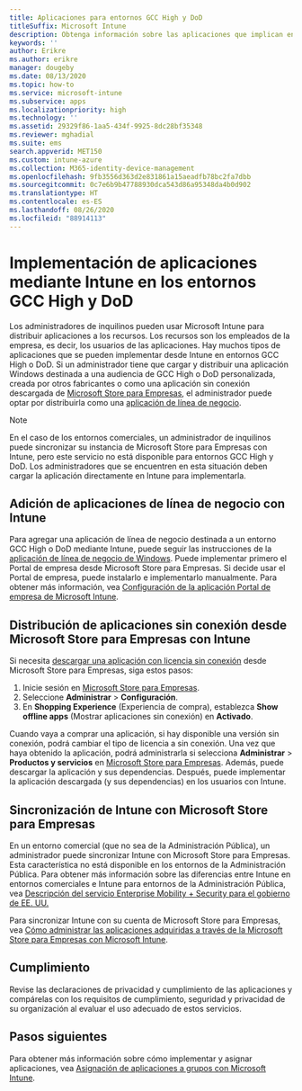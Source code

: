 ```yaml
---
title: Aplicaciones para entornos GCC High y DoD
titleSuffix: Microsoft Intune
description: Obtenga información sobre las aplicaciones que implican entornos GCC High y DoD mediante el uso de Microsoft Intune.
keywords: ''
author: Erikre
ms.author: erikre
manager: dougeby
ms.date: 08/13/2020
ms.topic: how-to
ms.service: microsoft-intune
ms.subservice: apps
ms.localizationpriority: high
ms.technology: ''
ms.assetid: 29329f86-1aa5-434f-9925-8dc28bf35348
ms.reviewer: mghadial
ms.suite: ems
search.appverid: MET150
ms.custom: intune-azure
ms.collection: M365-identity-device-management
ms.openlocfilehash: 9fb3556d363d2e831861a15aeadfb78bc2fa7dbb
ms.sourcegitcommit: 0c7e6b9b47788930dca543d86a95348da4b0d902
ms.translationtype: HT
ms.contentlocale: es-ES
ms.lasthandoff: 08/26/2020
ms.locfileid: "88914113"
---
```

# <a name="deploying-apps-using-intune-on-the-gcc-high-and-dod-environments"></a>Implementación de aplicaciones mediante Intune en los entornos GCC High y DoD 

Los administradores de inquilinos pueden usar Microsoft Intune para distribuir aplicaciones a los recursos. Los recursos son los empleados de la empresa, es decir, los usuarios de las aplicaciones. Hay muchos tipos de aplicaciones que se pueden implementar desde Intune en entornos GCC High o DoD. Si un administrador tiene que cargar y distribuir una aplicación Windows destinada a una audiencia de GCC High o DoD personalizada, creada por otros fabricantes o como una aplicación sin conexión descargada de [Microsoft Store para Empresas](https://businessstore.microsoft.com/store), el administrador puede optar por distribuirla como una [aplicación de línea de negocio](apps-add.md#app-types-in-microsoft-intune).  

> [!NOTE]
> En el caso de los entornos comerciales, un administrador de inquilinos puede sincronizar su instancia de Microsoft Store para Empresas con Intune, pero este servicio no está disponible para entornos GCC High y DoD. Los administradores que se encuentren en esta situación deben cargar la aplicación directamente en Intune para implementarla.  

## <a name="add-line-of-business-apps-using-intune"></a>Adición de aplicaciones de línea de negocio con Intune 

Para agregar una aplicación de línea de negocio destinada a un entorno GCC High o DoD mediante Intune, puede seguir las instrucciones de la [aplicación de línea de negocio de Windows](lob-apps-windows.md). Puede implementar primero el Portal de empresa desde Microsoft Store para Empresas. Si decide usar el Portal de empresa, puede instalarlo e implementarlo manualmente. Para obtener más información, vea [Configuración de la aplicación Portal de empresa de Microsoft Intune](company-portal-app.md). 

## <a name="distribute-offline-apps-from-the-store-for-business-using-intune"></a>Distribución de aplicaciones sin conexión desde Microsoft Store para Empresas con Intune  

Si necesita [descargar una aplicación con licencia sin conexión](/microsoft-store/distribute-offline-apps#download-an-offline-licensed-app) desde Microsoft Store para Empresas, siga estos pasos: 

1. Inicie sesión en [Microsoft Store para Empresas](https://businessstore.microsoft.com/).
2. Seleccione **Administrar** > **Configuración**.
3. En **Shopping Experience** (Experiencia de compra), establezca **Show offline apps** (Mostrar aplicaciones sin conexión) en **Activado**.

Cuando vaya a comprar una aplicación, si hay disponible una versión sin conexión, podrá cambiar el tipo de licencia a sin conexión. Una vez que haya obtenido la aplicación, podrá administrarla si selecciona **Administrar** > **Productos y servicios** en [Microsoft Store para Empresas](https://businessstore.microsoft.com/). Además, puede descargar la aplicación y sus dependencias. Después, puede implementar la aplicación descargada (y sus dependencias) en los usuarios con Intune.  

## <a name="syncing-intune-to-the-store-for-business"></a>Sincronización de Intune con Microsoft Store para Empresas 

En un entorno comercial (que no sea de la Administración Pública), un administrador puede sincronizar Intune con Microsoft Store para Empresas. Esta característica no está disponible en los entornos de la Administración Pública. Para obtener más información sobre las diferencias entre Intune en entornos comerciales e Intune para entornos de la Administración Pública, vea [Descripción del servicio Enterprise Mobility + Security para el gobierno de EE. UU.](/enterprise-mobility-security/solutions/ems-govt-service-description)  

Para sincronizar Intune con su cuenta de Microsoft Store para Empresas, vea [Cómo administrar las aplicaciones adquiridas a través de la Microsoft Store para Empresas con Microsoft Intune](windows-store-for-business.md).  

## <a name="compliance"></a>Cumplimiento 

Revise las declaraciones de privacidad y cumplimiento de las aplicaciones y compárelas con los requisitos de cumplimiento, seguridad y privacidad de su organización al evaluar el uso adecuado de estos servicios.   

## <a name="next-steps"></a>Pasos siguientes

Para obtener más información sobre cómo implementar y asignar aplicaciones, vea [Asignación de aplicaciones a grupos con Microsoft Intune](apps-deploy.md).

